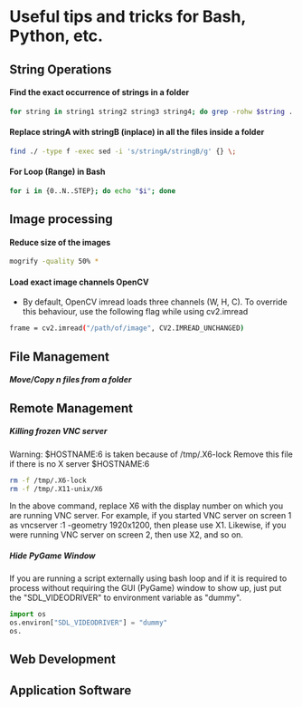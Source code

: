 # Useful tips and tricks for Bash, Python, etc. 

## String Operations

#### Find the exact occurrence of strings in a folder

```bash
for string in string1 string2 string3 string4; do grep -rohw $string . | wc -l; done
```

#### Replace stringA with stringB (inplace) in all the files inside a folder
```bash
find ./ -type f -exec sed -i 's/stringA/stringB/g' {} \;

```

#### For Loop (Range) in Bash
```bash
for i in {0..N..STEP}; do echo "$i"; done
```

## Image processing

#### Reduce size of the images
```bash
mogrify -quality 50% *
```
#### Load exact image channels OpenCV
- By default, OpenCV imread loads three channels (W, H, C). To override this behaviour, use the following flag while using cv2.imread
```bash
frame = cv2.imread("/path/of/image", CV2.IMREAD_UNCHANGED)
```
## File Management

##### Move/Copy n files from a folder


## Remote Management

##### Killing frozen VNC server

Warning: $HOSTNAME:6 is taken because of /tmp/.X6-lock
Remove this file if there is no X server $HOSTNAME:6

```bash
rm -f /tmp/.X6-lock
rm -f /tmp/.X11-unix/X6
```

In the above command, replace X6 with the display number on which you are running VNC server. For example, if you started VNC server on screen 1 as vncserver :1 -geometry 1920x1200, then please use X1. Likewise, if you were running VNC server on screen 2, then use X2, and so on.

##### Hide PyGame Window

If you are running a script externally using bash loop and if it is required to process without requiring the GUI (PyGame) window to show up, just put the "SDL_VIDEODRIVER" to environment variable as "dummy".

```python
import os
os.environ["SDL_VIDEODRIVER"] = "dummy"
os.
```

## Web Development

## Application Software
